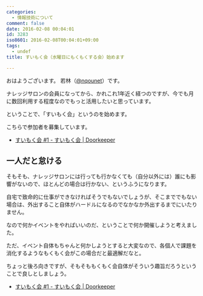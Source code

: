 ```yaml
---
categories:
  - 情報技術について
comment: false
date: 2016-02-08 00:04:01
id: 3283
iso8601: 2016-02-08T00:04:01+09:00
tags:
  - undef
title: すいもく会（水曜日にもくもくする会）始めます

---
```


<p>おはようございます。
若林（<a href="https://twitter.com/nqounet">@nqounet</a>）です。</p>

<p>ナレッジサロンの会員になってから、かれこれ1年近く経つのですが、今でも月に数回利用する程度なのでもっと活用したいと思っています。</p>

<p>ということで、「すいもく会」というのを始めます。</p>

<p>こちらで参加者を募集しています。</p>

<ul>
<li><a href="https://suimoku-kai.doorkeeper.jp/events/38982">すいもく会 #1 - すいもく会 | Doorkeeper</a></li>
</ul>



<h2>一人だと怠ける</h2>

<p>そもそも、ナレッジサロンには行っても行かなくても（自分以外には）誰にも影響がないので、ほとんどの場合は行かない、というふうになります。</p>

<p>自宅で致命的に仕事ができなければそうでもないでしょうが、そこまででもない場合は、外出すること自体がハードルになるのでなかなか外出するまでにいたりません。</p>

<p>なので何かイベントをやればいいのだ、ということで何か開催しようと考えました。</p>

<p>ただ、イベント自体もちゃんと何かしようとすると大変なので、各個人で課題を消化するようなもくもく会がこの場合だと最適解だなと。</p>

<p>ちょっと後ろ向きですが、そもそももくもく会自体がそういう趣旨だろうということで良しとしましょう。</p>

<ul>
<li><a href="https://suimoku-kai.doorkeeper.jp/events/38982">すいもく会 #1 - すいもく会 | Doorkeeper</a></li>
</ul>
    	